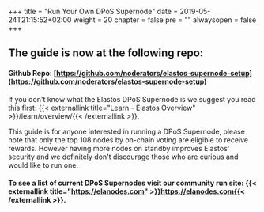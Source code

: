 +++
title = "Run Your Own DPoS Supernode"
date = 2019-05-24T21:15:52+02:00
weight = 20
chapter = false
pre = ""
alwaysopen = false
+++

## The guide is now at the following repo:

#### Github Repo: [https://github.com/noderators/elastos-supernode-setup](https://github.com/noderators/elastos-supernode-setup)

If you don't know what the Elastos DPoS Supernode is we suggest you read this first: {{< externallink title="Learn - Elastos Overview" >}}/learn/overview/{{< /externallink >}}.

This guide is for anyone interested in running a DPoS Supernode, please note that only the top 108 nodes by on-chain voting are eligible to receive
rewards. However having more nodes on standby improves Elastos' security and we definitely don't discourage those who are curious and would like
to run one.

#### To see a list of current DPoS Supernodes visit our community run site: {{< externallink title="https://elanodes.com" >}}https://elanodes.com{{< /externallink >}}.

